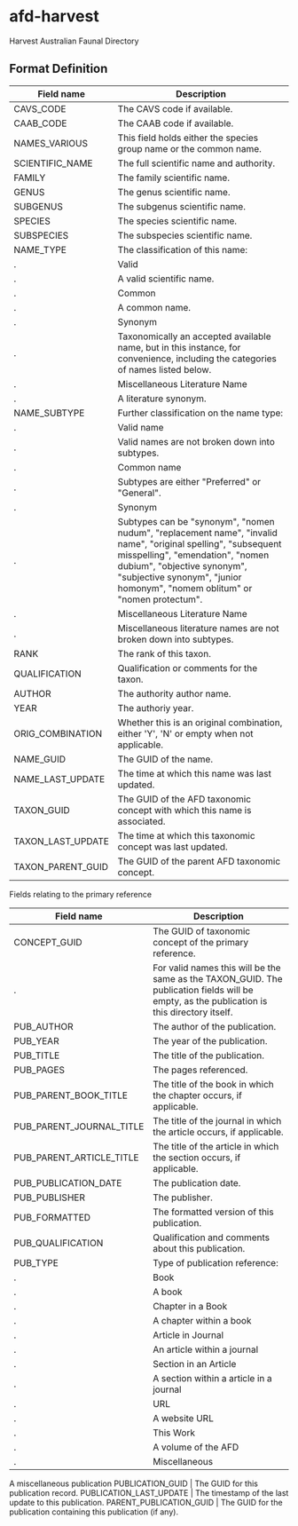 # afd-harvest
Harvest Australian Faunal Directory


## Format Definition


Field name | Description
-- | --
CAVS_CODE | The CAVS code if available.
CAAB_CODE | The CAAB code if available.
NAMES_VARIOUS | This field holds either the species group name or the common name.
SCIENTIFIC_NAME | The full scientific name and authority.
FAMILY | The family scientific name.
GENUS | The genus scientific name.
SUBGENUS | The subgenus scientific name.
SPECIES | The species scientific name.
SUBSPECIES | The subspecies scientific name.
NAME_TYPE | The classification of this name:
. | Valid
. | A valid scientific name.
. | Common
. | A common name.
. | Synonym
. | Taxonomically an accepted available name, but in this instance, for convenience, including the categories of names listed below.
. | Miscellaneous Literature Name
. | A literature synonym.
NAME_SUBTYPE | Further classification on the name type:
. | Valid name
. | Valid names are not broken down into subtypes.
. | Common name
. | Subtypes are either "Preferred" or "General".
. | Synonym
. | Subtypes can be "synonym", "nomen nudum", "replacement name", "invalid name", "original spelling", "subsequent misspelling", "emendation", "nomen dubium", "objective synonym", "subjective synonym", "junior homonym", "nomem oblitum" or "nomen protectum".
. | Miscellaneous Literature Name
. | Miscellaneous literature names are not broken down into subtypes.
RANK | The rank of this taxon.
QUALIFICATION | Qualification or comments for the taxon.
AUTHOR | The authority author name.
YEAR | The authoriy year.
ORIG_COMBINATION | Whether this is an original combination, either 'Y', 'N' or empty when not applicable.
NAME_GUID | The GUID of the name.
NAME_LAST_UPDATE | The time at which this name was last updated.
TAXON_GUID | The GUID of the AFD taxonomic concept with which this name is associated.
TAXON_LAST_UPDATE | The time at which this taxonomic concept was last updated.
TAXON_PARENT_GUID | The GUID of the parent AFD taxonomic concept.

Fields relating to the primary reference

Field name | Description
-- | --
CONCEPT_GUID | The GUID of taxonomic concept of the primary reference.
. | For valid names this will be the same as the TAXON_GUID. The publication fields will be empty, as the publication is this directory itself.
PUB_AUTHOR | The author of the publication.
PUB_YEAR | The year of the publication.
PUB_TITLE | The title of the publication.
PUB_PAGES | The pages referenced.
PUB_PARENT_BOOK_TITLE | The title of the book in which the chapter occurs, if applicable.
PUB_PARENT_JOURNAL_TITLE | The title of the journal in which the article occurs, if applicable.
PUB_PARENT_ARTICLE_TITLE | The title of the article in which the section occurs, if applicable.
PUB_PUBLICATION_DATE | The publication date.
PUB_PUBLISHER | The publisher.
PUB_FORMATTED | The formatted version of this publication.
PUB_QUALIFICATION | Qualification and comments about this publication.
PUB_TYPE | Type of publication reference:
. | Book
. | A book
. | Chapter in a Book
. | A chapter within a book
. | Article in Journal
. | An article within a journal
. | Section in an Article
. | A section within a article in a journal
. | URL
. | A website URL
. | This Work
. | A volume of the AFD
. | Miscellaneous
A miscellaneous publication
PUBLICATION_GUID | The GUID for this publication record.
PUBLICATION_LAST_UPDATE | The timestamp of the last update to this publication.
PARENT_PUBLICATION_GUID | The GUID for the publication containing this publication (if any).

